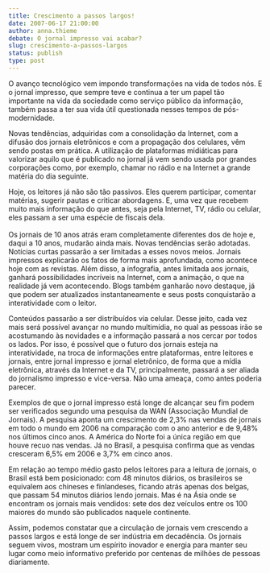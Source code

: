 ```yaml
---
title: Crescimento a passos largos!
date: 2007-06-17 21:00:00
author: anna.thieme
debate: O jornal impresso vai acabar?
slug: crescimento-a-passos-largos
status: publish 
type: post
---
```


O avanço tecnológico vem impondo transformações na vida de todos nós. E o jornal impresso, que sempre teve e continua a ter um papel tão importante na vida da sociedade como serviço público da informação, também passa a ter sua vida útil questionada nesses tempos de pós-modernidade. 


Novas tendências, adquiridas com a consolidação da Internet, com a difusão dos jornais eletrônicos e com a propagação dos celulares, vêm sendo postas em prática. A utilização de plataformas midiáticas para valorizar aquilo que é publicado no jornal já vem sendo usada por grandes corporações como, por exemplo, chamar no rádio e na Internet a grande matéria do dia seguinte. 


Hoje, os leitores já não são tão passivos. Eles querem participar, comentar matérias, sugerir pautas e criticar abordagens. E, uma vez que recebem muito mais informação do que antes, seja pela Internet, TV, rádio ou celular, eles passam a ser uma espécie de fiscais dela.    
   
Os jornais de 10 anos atrás eram completamente diferentes dos de hoje e, daqui a 10 anos, mudarão ainda mais. Novas tendências serão adotadas. Notícias curtas passarão a ser limitadas a esses novos meios. Jornais impressos explicarão os fatos de forma mais aprofundada, como acontece hoje com as revistas. Além disso, a infografia, antes limitada aos jornais, ganhará possibilidades incríveis na Internet, com a animação, o que na realidade já vem acontecendo. Blogs também ganharão novo destaque, já que podem ser atualizados instantaneamente e seus posts conquistarão a interatividade com o leitor. 


Conteúdos passarão a ser distribuídos via celular. Desse jeito, cada vez mais será possível avançar no mundo multimídia, no qual as pessoas irão se acostumando às novidades e a informação passará a nos cercar por todos os lados. Por isso, é possível que o futuro dos jornais esteja na interatividade, na troca de informações entre plataformas, entre leitores e jornais, entre jornal impresso e jornal eletrônico, de forma que a mídia eletrônica, através da Internet e da TV, principalmente, passará a ser aliada do jornalismo impresso e vice-versa. Não uma ameaça, como antes poderia parecer. 


Exemplos de que o jornal impresso está longe de alcançar seu fim podem ser verificados segundo uma pesquisa da WAN (Associação Mundial de Jornais). A pesquisa aponta um crescimento de 2,3% nas vendas de jornais em todo o mundo em 2006 na comparação com o ano anterior e de 9,48% nos últimos cinco anos. A América do Norte foi a única região em que houve recuo nas vendas. Já no Brasil, a pesquisa confirma que as vendas cresceram 6,5% em 2006 e 3,7% em cinco anos. 


Em relação ao tempo médio gasto pelos leitores para a leitura de jornais, o Brasil está bem posicionado: com 48 minutos diários, os brasileiros se equivalem aos chineses e finlandeses, ficando atrás apenas dos belgas, que passam 54 minutos diários lendo jornais. Mas é na Ásia onde se encontram os jornais mais vendidos: sete dos dez veículos entre os 100 maiores do mundo são publicados naquele continente.


Assim, podemos constatar que a circulação de jornais vem crescendo a passos largos e está longe de ser indústria em decadência. Os jornais seguem vivos, mostram um espírito inovador e energia para manter seu lugar como meio informativo preferido por centenas de milhões de pessoas diariamente.


